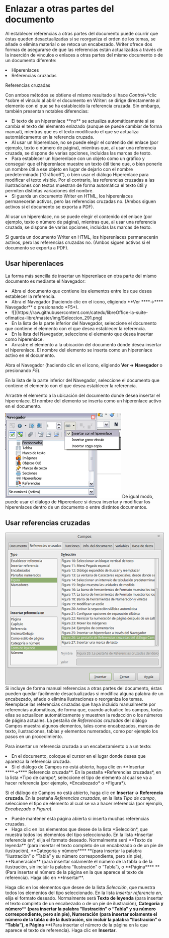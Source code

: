 
# Enlazar a otras partes del documento

Al establecer referencias a otras partes del documento puede ocurrir que éstas queden desactualizadas si se reorganiza el orden de los temas, se añade o elimina material o se retoca un encabezado. Writer ofrece dos formas de asegurarse de que las referencias están actualizadas a través de la inserción de vínculos o enlaces a otras partes del mismo documento o de un documento diferente:

<li>
Hiperenlaces
</li>
<li>
Referencias cruzadas
</li>

Referencias cruzadas

Con ambos métodos se obtiene el mismo resultado si hace *Control*+*clic *sobre el vínculo al abrir el documento en Writer: se dirige directamente al elemento con el que se ha establecido la referencia cruzada. Sin embargo, también presentan notables diferencias:

<li>
El texto de un hiperenlace **no** se actualiza automáticamente si se cambia el texto del elemento enlazado (aunque se puede cambiar de forma manual), mientras que es el texto modificado el que se actualiza automáticamente en la referencia cruzada.
</li>
<li>
Al usar un hiperenlace, no se puede elegir el contenido del enlace (por ejemplo, texto o número de página), mientras que, al usar una referencia cruzada, se dispone de varias opciones, incluidas las marcas de texto.
</li>
<li>
Para establecer un hiperenlace con un objeto como un gráfico y conseguir que el hiperenlace muestre un texto útil tiene que, o bien ponerle un nombre útil a ese objeto en lugar de dejarlo con el nombre predeterminado (“Gráfico6”), o bien usar el diálogo Hiperenlace para modificar el texto visible. Por el contrario, las referencias cruzadas a las ilustraciones con textos muestran de forma automática el texto útil y permiten distintas variaciones del nombre.
</li>
<li>
Si guarda un documento Writer en HTML, los hiperenlaces permanecerán activos, pero las referencias cruzadas no. (Ambos siguen activos si el documento se exporta a PDF).
</li>

Al usar un hiperenlace, no se puede elegir el contenido del enlace (por ejemplo, texto o número de página), mientras que, al usar una referencia cruzada, se dispone de varias opciones, incluidas las marcas de texto.

Si guarda un documento Writer en HTML, los hiperenlaces permanecerán activos, pero las referencias cruzadas no. (Ambos siguen activos si el documento se exporta a PDF).

## Usar hiperenlaces

La forma más sencilla de insertar un hiperenlace en otra parte del mismo documento es mediante el Navegador:

<li>
Abra el documento que contiene los elementos entre los que desea establecer la referencia.
</li>
<li>
Abra el Navegador (haciendo clic en el icono, eligiendo **Ver ****→**** Navegador** o presionando *F5*).
</li>
<li>
![](https://raw.githubusercontent.com/catedu/libreOffice-la-suite-ofimatica-libre/master/img/Seleccion_291.png)</li>
<li>
En la lista de la parte inferior del Navegador, seleccione el documento que contiene el elemento con el que desea establecer la referencia.
</li>
<li>
En la lista del Navegador, seleccione el elemento que desea insertar como hiperenlace.
</li>
<li>
Arrastre el elemento a la ubicación del documento donde desea insertar el hiperenlace. El nombre del elemento se inserta como un hiperenlace activo en el documento.
</li>

Abra el Navegador (haciendo clic en el icono, eligiendo **Ver ****→**** Navegador** o presionando *F5*).

En la lista de la parte inferior del Navegador, seleccione el documento que contiene el elemento con el que desea establecer la referencia.

Arrastre el elemento a la ubicación del documento donde desea insertar el hiperenlace. El nombre del elemento se inserta como un hiperenlace activo en el documento.

![](https://raw.githubusercontent.com/catedu/libreOffice-la-suite-ofimatica-libre/master/img/hiperenlace.png)
De igual modo, puede usar el diálogo de Hiperenlace si desea insertar y modificar los hiperenlaces dentro de un documento o entre distintos documentos. 

## Usar referencias cruzadas

![](https://raw.githubusercontent.com/catedu/libreOffice-la-suite-ofimatica-libre/master/img/Campos_292.png)
Si incluye de forma manual referencias a otras partes del documento, éstas pueden quedar fácilmente desactualizadas si modifica alguna palabra de un encabezado, añade o elimina ilustraciones o reorganiza los temas. Reemplace las referencias cruzadas que haya incluido manualmente por referencias automáticas, de forma que, cuando actualice los campos, todas ellas se actualicen automáticamente y muestren la redacción o los números de página actuales. La pestaña de *Referencias cruzadas* del diálogo Campos muestra algunos elementos, tales como encabezados, marcas de texto, ilustraciones, tablas y elementos numerados, como por ejemplo los pasos en un procedimiento.

Para insertar un referencia cruzada a un encabezamiento o a un texto:

<li>
En el documento, coloque el cursor en el lugar donde desea que aparezca la referencia cruzada.
</li>
<li>
Si el diálogo de Campos no está abierto, haga clic en **Insertar ****→**** Referencia cruzada**. En la pestaña *Referencias cruzadas*, en la lista *Tipo de campo*, seleccione el tipo de elemento al cual se va a hacer referencia (por ejemplo, *Encabezado* o *Figura*).
</li>

Si el diálogo de Campos no está abierto, haga clic en **Insertar ****→**** Referencia cruzada**. En la pestaña *Referencias cruzadas*, en la lista *Tipo de campo*, seleccione el tipo de elemento al cual se va a hacer referencia (por ejemplo, *Encabezado* o *Figura*).



<li>
Puede mantener esta página abierta si inserta muchas referencias cruzadas.
</li>
<li>
Haga clic en los elementos que desee de la lista *Selección*, que muestra todos los elementos del tipo seleccionado. En la lista *Insertar referencia en*, elija el formato deseado. Normalmente será **Texto de leyenda** (para insertar el texto completo de un encabezado o de un pie de ilustración), **Categoría y número**** **(para insertar la palabra “Ilustración” o “Tabla” y su número correspondiente, pero sin pie), **Numeración** (para insertar solamente el número de la tabla o de la ilustración, sin incluir la palabra “Ilustración” o “Tabla”), o **Página**** **(Para insertar el número de la página en la que aparece el texto de referencia). Haga clic en **Insertar**.
</li>

Haga clic en los elementos que desee de la lista *Selección*, que muestra todos los elementos del tipo seleccionado. En la lista *Insertar referencia en*, elija el formato deseado. Normalmente será **Texto de leyenda** (para insertar el texto completo de un encabezado o de un pie de ilustración), **Categoría y número**** **(para insertar la palabra “Ilustración” o “Tabla” y su número correspondiente, pero sin pie), **Numeración** (para insertar solamente el número de la tabla o de la ilustración, sin incluir la palabra “Ilustración” o “Tabla”), o **Página**** **(Para insertar el número de la página en la que aparece el texto de referencia). Haga clic en **Insertar**.

 

 

